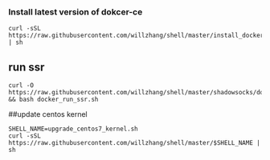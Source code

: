 ### Install latest version of dokcer-ce
```
curl -sSL https://raw.githubusercontent.com/willzhang/shell/master/install_docker.sh | sh
```


## run ssr
```
curl -O https://raw.githubusercontent.com/willzhang/shell/master/shadowsocks/docker_run_ssr.sh && bash docker_run_ssr.sh
```


##update centos kernel
```
SHELL_NAME=upgrade_centos7_kernel.sh
curl -sSL https://raw.githubusercontent.com/willzhang/shell/master/$SHELL_NAME | sh
```
